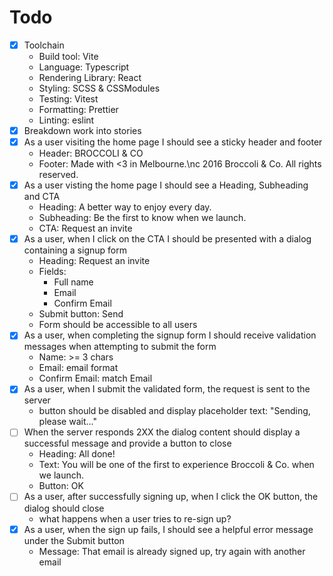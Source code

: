 # Todo

- [x] Toolchain
  - Build tool: Vite
  - Language: Typescript
  - Rendering Library: React
  - Styling: SCSS & CSSModules
  - Testing: Vitest
  - Formatting: Prettier
  - Linting: eslint
- [x] Breakdown work into stories
- [x] As a user visiting the home page I should see a sticky header and footer
  - Header: BROCCOLI & CO
  - Footer: Made with <3 in Melbourne.\nc 2016 Broccoli & Co. All rights reserved.
- [x] As a user visting the home page I should see a Heading, Subheading and CTA
  - Heading: A better way to enjoy every day.
  - Subheading: Be the first to know when we launch.
  - CTA: Request an invite
- [x] As a user, when I click on the CTA I should be presented with a dialog containing a signup form
  - Heading: Request an invite
  - Fields:
    - Full name
    - Email
    - Confirm Email
  - Submit button: Send
  - Form should be accessible to all users
- [x] As a user, when completing the signup form I should receive validation messages when attempting to submit the form
  - Name: >= 3 chars
  - Email: email format
  - Confirm Email: match Email
- [x] As a user, when I submit the validated form, the request is sent to the server
  - button should be disabled and display placeholder text: "Sending, please wait..."
- [ ] When the server responds 2XX the dialog content should display a successful message and provide a button to close
  - Heading: All done!
  - Text: You will be one of the first to experience Broccoli & Co. when we launch.
  - Button: OK
- [ ] As a user, after successfully signing up, when I click the OK button, the dialog should close
  - what happens when a user tries to re-sign up?
- [x] As a user, when the sign up fails, I should see a helpful error message under the Submit button
  - Message: That email is already signed up, try again with another email
